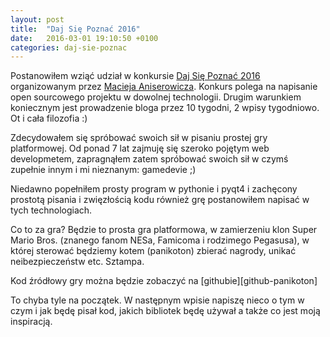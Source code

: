 ```yaml
---
layout: post
title:  "Daj Się Poznać 2016"
date:   2016-03-01 19:10:50 +0100
categories: daj-sie-poznac
---
```

Postanowiłem wziąć udział w konkursie [Daj Się Poznać 2016][daj-sie-poznac-2016] organizowanym przez [Macieja Aniserowicza][maciej-aniserowicz-website]. Konkurs polega na napisanie open sourcowego projektu w dowolnej technologii. Drugim warunkiem koniecznym jest prowadzenie bloga przez 10 tygodni, 2 wpisy tygodniowo. Ot i cała filozofia :)

Zdecydowałem się spróbować swoich sił w pisaniu prostej gry platformowej. Od ponad 7 lat zajmuję się szeroko pojętym web developmetem, zapragnąłem zatem spróbować swoich sił w czymś zupełnie innym i mi nieznanym: gamedevie ;)

Niedawno popełniłem prosty program w pythonie i pyqt4 i zachęcony prostotą pisania i zwięzłością kodu również grę postanowiłem napisać w tych technologiach.

Co to za gra? Będzie to prosta gra platformowa, w zamierzeniu klon Super Mario Bros. (znanego fanom NESa, Famicoma i rodzimego Pegasusa), w której sterować będziemy kotem (panikoton) zbierać nagrody, unikać neibezpieczeństw etc. Sztampa.

Kod źródłowy gry można będzie zobaczyć na [githubie][github-panikoton]

To chyba tyle na początek. W następnym wpisie napiszę nieco o tym w czym i jak będę pisał kod, jakich bibliotek będę używał a także co jest moją inspiracją.

[maciej-aniserowicz-website]: http://www.maciejaniserowicz.com/
[daj-sie-poznac-2016]:   http://www.maciejaniserowicz.com/daj-sie-poznac/
[jekyll-talk]: https://talk.jekyllrb.com/
